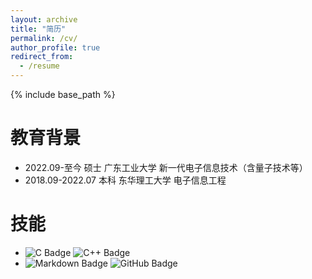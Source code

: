 ```yaml
---
layout: archive
title: "简历"
permalink: /cv/
author_profile: true
redirect_from:
  - /resume
---
```


{% include base_path %}

教育背景
======
* 2022.09-至今  硕士  广东工业大学  新一代电子信息技术（含量子技术等）
* 2018.09-2022.07  本科  东华理工大学  电子信息工程

  
技能
======
* ![C Badge](https://img.shields.io/badge/C-A8B9CC?logo=c&logoColor=fff&style=flat) ![C++ Badge](https://img.shields.io/badge/C%2B%2B-00599C?logo=cplusplus&logoColor=fff&style=flat)
* ![Markdown Badge](https://img.shields.io/badge/Markdown-3776AB?logo=markdown&logoColor=fff&style=flat) ![GitHub Badge](https://img.shields.io/badge/GitHub-181717?logo=github&logoColor=fff&style=flat) 



